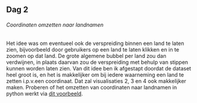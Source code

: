 ## Dag 2

###### Coordinaten omzetten naar landnamen
Het idee was om eventueel ook de verspreiding binnen een land te laten zien, bijvoorbeeld door gebruikers op een land te laten klikken en in te zoomen op dat land.
De grote algemene bubbel per land zou dan verdwijnen, in plaats daarvan zou de verspreiding met behulp van stippen kunnen worden laten zien. 
Van dit idee ben ik afgestapt doordat de dataset heel groot is, en het is makkelijker om bij iedere waarneming een land te zetten i.p.v.een coordinaat. 
Dat zal visualisaties 2, 3 en 4 ook makkelijker maken. 
Proberen of het omzetten van coordinaten naar landnamen in python werkt via [dit voorbeeld](https://github.com/che0/countries/blob/master/countries.py).
